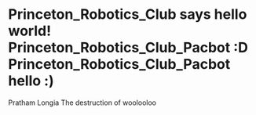 Princeton_Robotics_Club says hello world!
Princeton_Robotics_Club_Pacbot :D
Princeton_Robotics_Club_Pacbot
hello :)
=======
Pratham Longia
The destruction of woolooloo

